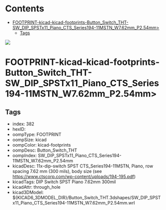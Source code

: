 



Contents
========

* [FOOTPRINT-kicad-kicad-footprints-Button_Switch_THT-SW_DIP_SPSTx11_Piano_CTS_Series194-11MSTN_W7.62mm_P2.54mm>](#footprint-kicad-kicad-footprints-button_switch_tht-sw_dip_spstx11_piano_cts_series194-11mstn_w762mm_p254mm)
	* [Tags](#tags)
  
![][im]
# FOOTPRINT-kicad-kicad-footprints-Button_Switch_THT-SW_DIP_SPSTx11_Piano_CTS_Series194-11MSTN_W7.62mm_P2.54mm>

## Tags

- index: 382
- hexID: 
- oompType: FOOTPRINT
- oompSize: kicad
- oompColor: kicad-footprints
- oompDesc: Button_Switch_THT
- oompIndex: SW_DIP_SPSTx11_Piano_CTS_Series194-11MSTN_W7.62mm_P2.54mm
- kicadDesc: 11x-dip-switch SPST CTS_Series194-11MSTN, Piano, row spacing 7.62 mm (300 mils), body size  (see https://www.ctscorp.com/wp-content/uploads/194-195.pdf)
- kicadTags: DIP Switch SPST Piano 7.62mm 300mil
- kicadAttr: through_hole
- kicad3DModel: ${KICAD6_3DMODEL_DIR}/Button_Switch_THT.3dshapes/SW_DIP_SPSTx11_Piano_CTS_Series194-11MSTN_W7.62mm_P2.54mm.wrl



[im]: image.png
